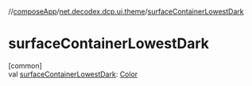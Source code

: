 //[composeApp](../../index.md)/[net.decodex.dcp.ui.theme](index.md)/[surfaceContainerLowestDark](surface-container-lowest-dark.md)

# surfaceContainerLowestDark

[common]\
val [surfaceContainerLowestDark](surface-container-lowest-dark.md): [Color](https://developer.android.com/reference/kotlin/androidx/compose/ui/graphics/Color.html)
